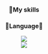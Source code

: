 <div align=center> 
  <h3>📕My skills</h3>
  <h3>🐤Language🐤</h3>
  <img src="https://img.shields.io/badge/python-3776AB?style=flat&logo=python&logoColor=white">
  <br>
</div>
<div align="center">
  <img src="https://github-readme-stats.vercel.app/api?username=Yum02&show_icons=true&theme=swift"
  
</div>
